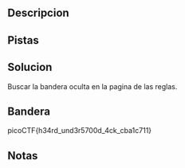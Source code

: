 ## Descripcion

## Pistas

## Solucion

Buscar la bandera oculta en la pagina de las reglas.

## Bandera

picoCTF{h34rd_und3r5700d_4ck_cba1c711}

## Notas

